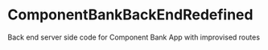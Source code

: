 # ComponentBankBackEndRedefined
Back end server side code for Component Bank App with improvised routes
